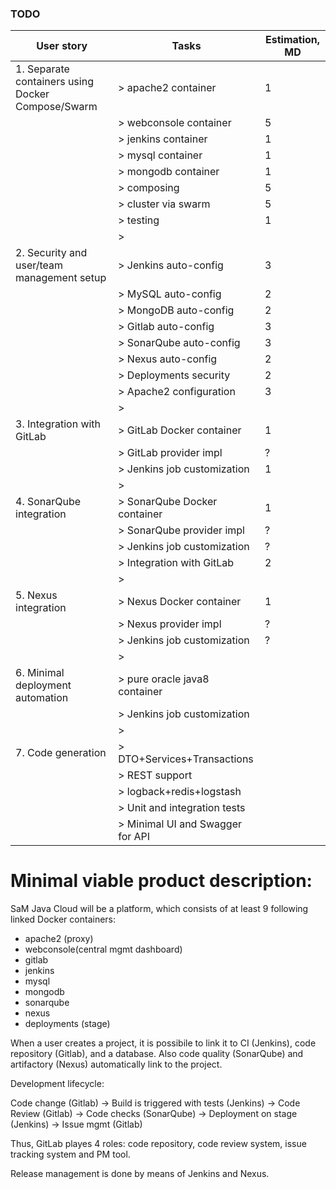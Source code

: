 ### TODO 

| User story                                             | Tasks                               | Estimation, MD                 | 
| ------------------------------------------------------ | ----------------------------------- | ------------------------------ |
| 1. Separate containers using Docker Compose/Swarm      | > apache2 container                 | 1                              |
|                                                        | > webconsole container              | 5                              |
|                                                        | > jenkins container                 | 1                              |
|                                                        | > mysql container                   | 1                              |
|                                                        | > mongodb container                 | 1                              |
|                                                        | > composing                         | 5                              |
|                                                        | > cluster via swarm                 | 5                              |
|                                                        | > testing                           | 1                              |
|                                                        | >                                   |                                |
| 2. Security and user/team management setup             | > Jenkins auto-config               | 3                              |
|                                                        | > MySQL auto-config                 | 2                              |
|                                                        | > MongoDB auto-config               | 2                              |
|                                                        | > Gitlab auto-config                | 3                              |
|                                                        | > SonarQube auto-config             | 3                              |
|                                                        | > Nexus auto-config                 | 2                              |
|                                                        | > Deployments security              | 2                              |
|                                                        | > Apache2 configuration             | 3                              |
|                                                        | >                                   |                                |
| 3. Integration with GitLab                             | > GitLab Docker container           | 1                              |
|                                                        | > GitLab provider impl              | ?                              |
|                                                        | > Jenkins job customization         | 1                              |
|                                                        | >                                   |                                |
| 4. SonarQube integration                               | > SonarQube Docker container        | 1                              |
|                                                        | > SonarQube provider impl           | ?                              |
|                                                        | > Jenkins job customization         | ?                              |
|                                                        | > Integration with GitLab           | 2                              |
|                                                        | >                                   |                                |
| 5. Nexus integration                                   | > Nexus Docker container            | 1                              |
|                                                        | > Nexus provider impl               | ?                              |
|                                                        | > Jenkins job customization         | ?                              |
|                                                        | >                                   |                                |
| 6. Minimal deployment automation                       | > pure oracle java8 container       |                                |
|                                                        | > Jenkins job customization         |                                |
|                                                        | >                                   |                                |
| 7. Code generation                                     | > DTO+Services+Transactions         |                                |
|                                                        | > REST support                      |                                |
|                                                        | > logback+redis+logstash            |                                |
|                                                        | > Unit and integration tests        |                                |
|                                                        | > Minimal UI and Swagger for API    |                                |

# Minimal viable product description:
SaM Java Cloud will be a platform, which consists of at least 9 following linked Docker containers:
- apache2 (proxy)
- webconsole(central mgmt dashboard)
- gitlab
- jenkins
- mysql
- mongodb
- sonarqube
- nexus
- deployments (stage)

When a user creates a project, it is possibile to link it to CI (Jenkins), code repository (Gitlab), and a database. Also code quality (SonarQube) and artifactory (Nexus) 
automatically link to the project.

Development lifecycle:

Code change (Gitlab) -> Build is triggered with tests (Jenkins) -> Code Review (Gitlab) -> Code checks (SonarQube) -> Deployment on stage (Jenkins) -> Issue mgmt (Gitlab)

Thus, GitLab playes 4 roles: code repository, code review system, issue tracking system and PM tool.

Release management is done by means of Jenkins and Nexus.
